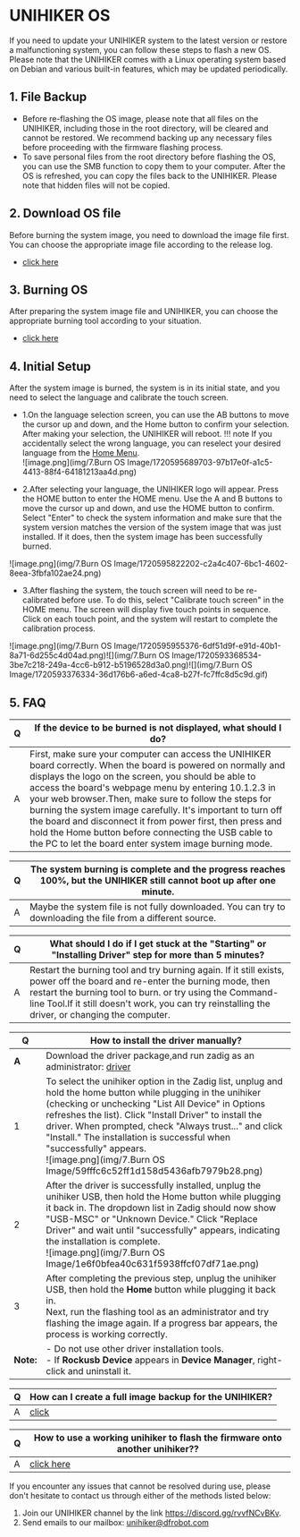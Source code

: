 # UNIHIKER OS
If you need to update your UNIHIKER system to the latest version or restore a malfunctioning system, you can follow these steps to flash a new OS. Please note that the UNIHIKER comes with a Linux operating system based on Debian and various built-in features, which may be updated periodically.

## **1. File Backup**

- Before re-flashing the OS image, please note that all files on the UNIHIKER, including those in the root directory, will be cleared and cannot be restored. We recommend backing up any necessary files before proceeding with the firmware flashing process.
- To save personal files from the root directory before flashing the OS, you can use the SMB function to copy them to your computer. After the OS is refreshed, you can copy the files back to the UNIHIKER. Please note that hidden files will not be copied.

## **2. Download OS file**
Before burning the system image, you need to download the image file first. You can choose the appropriate image file according to the release log.

- [click here](./unihiker_os_image.md)

## **3. Burning OS**
After preparing the system image file and UNIHIKER, you can choose the appropriate burning tool according to your situation.

- [click here](./unihiker_os_burn.md)

## **4. Initial Setup**
After the system image is burned, the system is in its initial state, and you need to select the language and calibrate the touch screen.

- 1.On the language selection screen, you can use the AB buttons to move the cursor up and down, and the Home button to confirm your selection. After making your selection, the UNIHIKER will reboot.
!!! note
    If you accidentally select the wrong language, you can reselect your desired language from the [Home Menu](https://www.unihiker.com/wiki/homemenu).  
![image.png](img/7.Burn OS Image/1720595689703-97b17e0f-a1c5-4413-88f4-64181213aa4d.png)

- 2.After selecting your language, the UNIHIKER logo will appear. Press the HOME button to enter the HOME menu. Use the A and B buttons to move the cursor up and down, and use the HOME button to confirm. Select "Enter" to check the system information and make sure that the system version matches the version of the system image that was just installed. If it does, then the system image has been successfully burned.

![image.png](img/7.Burn OS Image/1720595822202-c2a4c407-6bc1-4602-8eea-3fbfa102ae24.png)

- 3.After flashing the system, the touch screen will need to be re-calibrated before use. To do this, select "Calibrate touch screen" in the HOME menu. The screen will display five touch points in sequence. Click on each touch point, and the system will restart to complete the calibration process.

![image.png](img/7.Burn OS Image/1720595955376-6df51d9f-e91d-40b1-8a71-6d255c4d04ad.png)![](img/7.Burn OS Image/1720593368534-3be7c218-249a-4cc6-b912-b5196528d3a0.png)![](img/7.Burn OS Image/1720593376334-36d176b6-a6ed-4ca8-b27f-fc7ffc8d5c9d.gif)


## **5. FAQ**

| **Q** | **If the device to be burned is not displayed, what should I do?** |
| --- | --- |
| A | First, make sure your computer can access the UNIHIKER board correctly. When the board is powered on normally and displays the logo on the screen, you should be able to access the board's webpage menu by entering 10.1.2.3 in your web browser.Then, make sure to follow the steps for burning the system image carefully. It's important to turn off the board and disconnect it from power first, then press and hold the Home button before connecting the USB cable to the PC to let the board enter system image burning mode. |

| **Q** | **The system burning is complete and the progress reaches 100%, but the UNIHIKER still cannot boot up after one minute.** |
| --- | --- |
| A | Maybe the system file is not fully downloaded. You can try to downloading the file from a different source. |

| **Q** | **What should I do if I get stuck at the "Starting" or "Installing Driver" step for more than 5 minutes?** |
| --- | --- |
| A | Restart the burning tool and try burning again. If it still exists, power off the board and re-enter the burning mode, then restart the burning tool to burn. or try using the Command-line Tool.If it still doesn't work, you can try reinstalling the driver, or changing the computer. |

| **Q** | **How to install the driver manually?**  |
| --- | --- |
| **A** | Download the driver package,and run zadig as an administrator: [driver](https://zadig.akeo.ie/) |
| 1 | To select the unihiker option in the Zadig list, unplug and hold the home button while plugging in the unihiker (checking or unchecking "List All Device" in Options refreshes the list). Click "Install Driver" to install the driver. When prompted, check "Always trust..." and click "Install." The installation is successful when "successfully" appears. <br> ![image.png](img/7.Burn OS Image/59fffc6c52ff1d158d5436afb7979b28.png) |
| 2|After the driver is successfully installed, unplug the unihiker USB, then hold the Home button while plugging it back in. The dropdown list in Zadig should now show "USB-MSC" or "Unknown Device." Click "Replace Driver" and wait until "successfully" appears, indicating the installation is complete.  <br> ![image.png](img/7.Burn OS Image/1e6f0bfea40c631f5938ffcf07df71ae.png) |
| 3| After completing the previous step, unplug the unihiker USB, then hold the **Home** button while plugging it back in.<br>Next, run the flashing tool as an administrator and try flashing the image again. If a progress bar appears, the process is working correctly.|
| **Note:** |- Do not use other driver installation tools.<br>- If **Rockusb Device** appears in **Device Manager**, right-click and uninstall it. |


| **Q** | **How can I create a full image backup for the UNIHIKER?** |
| --- | --- |
| A | [click](https://www.dfrobot.com/forum/topic/327538) |

| **Q** | **How to use a working unihiker to flash the firmware onto another unihiker??** |
| --- | --- |
| A |  [click here](https://www.dfrobot.com/forum/topic/339927) |



If you encounter any issues that cannot be resolved during use, please don't hesitate to contact us through either of the methods listed below:

1. Join our UNIHIKER channel by the link https://discord.gg/rvvfNCvBKv.
2. Send emails to our mailbox: unihiker@dfrobot.com  
